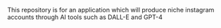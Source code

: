 This repository is for an application which will produce niche instagram accounts through AI tools such as DALL-E and GPT-4 